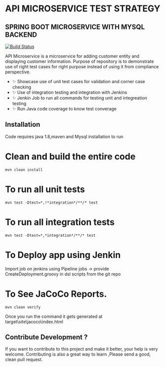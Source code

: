 # API MICROSERVICE TEST STRATEGY
## SPRING BOOT MICROSERVICE WITH MYSQL BACKEND

[![Build Status](https://travis-ci.org/joemccann/dillinger.svg?branch=master)](https://travis-ci.org/joemccann/dillinger)

API Microservice is a microservice for adding customer entity and displaying customer information.
Purpose of repository is to demonstrate use of right test cases for right purpose instead of using it from compliance perspective. 
- ✨ Showcase use of unit test cases for validation and corner case checking
- ✨ Use of integration testing and integration with Jenkins
- ✨ Jenkin Job to run all  commands for testing unit and integreation testing 
- ✨ Run  Java code coverage to know test converage 


## Installation

Code requires java 1.8,maven  and Mysql installation to run

# Clean and build the entire code

```
mvn clean install
```

# To run all unit tests
```
mvn test -Dtest=*,!*integration*/**/* test
```

# To run all integration tests
```
mvn test -Dtest=*,*integration*/**/* test
```
# To Deploy app using Jenkin
Import job on jenkins using Pipeline jobs -> provide CreateDeployment.groovy in dsl scripts from the git repo

# To See JaCoCo Reports. 
```
mvn clean verify
```
Once you run the command it gets generated at  target\site\jacoco\index.html

## Contribute Development ?

If you want to contribute to this project and make it better, your help is very welcome. Contributing is also a great way to learn ,Please send a good, clean pull request.

